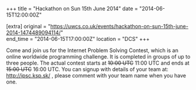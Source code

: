 +++
title = "Hackathon on Sun 15th June 2014"
date = "2014-06-15T12:00:00Z"

[extra]
original = "https://uwcs.co.uk/events/hackathon-on-sun-15th-june-2014-1474489094114/"    
end_time = "2014-06-15T17:00:00Z"
location = "DCS"
+++

Come and join us for the Internet Problem Solving Contest, which is an online worldwide programming challenge. It is completed in groups of up to three people. The actual contest starts at ~~10:00 UTC~~ 11:00 UTC and ends at ~~15:00 UTC~~ 16:00 UTC. You can signup with details of your team at: http://ipsc.ksp.sk/ , please comment with your team name when you have one.

